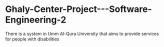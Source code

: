 # Ghaly-Center-Project---Software-Engineering-2
There is a system in Umm Al-Qura University that aims to provide services for people with disabilities
